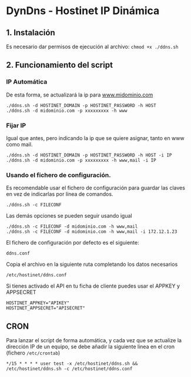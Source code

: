 # DynDns - Hostinet IP Dinámica

## 1. Instalación

Es necesario dar permisos de ejecución al archivo: `chmod +x ./ddns.sh`

## 2. Funcionamiento del script

### IP Automática

De esta forma, se actualizará la ip para www.midominio.com

```
./ddns.sh -d HOSTINET_DOMAIN -p HOSTINET_PASSWORD -h HOST
./ddns.sh -d midominio.com -p xxxxxxxxx -h www
```

### Fijar IP

Igual que antes, pero indicando la ip que se quiere asignar, tanto en www como mail.  

```
./ddns.sh -d HOSTINET_DOMAIN -p HOSTINET_PASSWORD -h HOST -i IP
./ddns.sh -d midominio.com -p xxxxxxxxx -h www,mail -i IP
```

### Usando el fichero de configuración.

Es recomendable usar el fichero de configuración para guardar las claves en vez de indicarlas por línea de comandos.

```
./ddns.sh -c FILECONF
```

Las demás opciones se pueden seguir usando igual

```
./ddns.sh -c FILECONF -d midominio.com -h www,mail
./ddns.sh -c FILECONF -d midominio.com -h www,mail -i 172.12.1.23
```

El fichero de configuración por defecto es el siguiente:

```
ddns.conf
```
Copia el archivo en la siguiente ruta completando los datos necesarios
```
/etc/hostinet/ddns.conf
```
Si tienes activado el API en tu ficha de cliente puedes usar el APPKEY y APPSECRET

```
HOSTINET_APPKEY="APIKEY"
HOSTINET_APPSECRET="APISECRET"
```

## CRON

Para lanzar el script de forma automática, y cada vez que se actualize la dirección IP de un equipo, se debe añadir la siguiente linea en el cron (fichero `/etc/crontab`)  

```
*/15 * * * * user test -x /etc/hostinet/ddns.sh && /etc/hostinet/ddns.sh -c /etc/hostinet/ddns.conf
```
